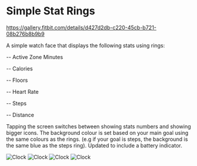 # Simple Stat Rings

https://gallery.fitbit.com/details/d427d2db-c220-45cb-b721-08b276b8b9b9

A simple watch face that displays the following stats using rings:

-- Active Zone Minutes

-- Calories

-- Floors

-- Heart Rate

-- Steps

-- Distance

Tapping the screen switches between showing stats numbers and showing bigger icons. The background colour is set based on your main goal using the same colours as the rings. (e.g if your goal is steps, the background is the same blue as the steps ring). Updated to include a battery indicator.

![Clock](https://gallery-assets.fitbit.com/public/NM0kDY4YOLC_CI8WAIFoCIVhC57qOXotCqBsAIK_O23qBa7tBnRrD./NY7nC2RlCqJhD2BpNmooD27lAIVtCL3hOICaNY.mNnNpCYKY@1x.png)
![Clock](https://gallery-assets.fitbit.com/public/NM0kDY4YOLC_CI8WAIFoCIVhC57qOXotCqBsAIK_O23qBa7tBnRrD./Cn3sO2GaBY.hDIBlCHooC5NrAIWaB53hOYW_NYFtC58ZCqJn@1x.png)
![Clock](https://gallery-assets.fitbit.com/public/NM0kDY4YOLC_CI8WAIFoCIVhC57qOXotCqBsAIK_O23qBa7tBnRrD./OY3kOIVqBn.hCL7sNXooBYBnAIVnNaNhDIOXO57rO2.nC23s@1x.png)
![Clock](https://gallery-assets.fitbit.com/public/NM0kDY4YOLC_CI8WAIFoCIVhC57qOXotCqBsAIK_O23qBa7tBnRrD./NLBkB2ZqDIFhNI7oNmooCICWAL7mB5NhB20_CLCaD5OYBI4_@1x.png)
